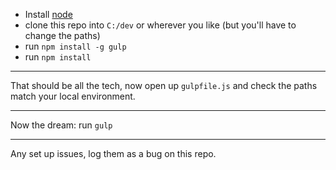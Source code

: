 - Install [node](https://nodejs.org)
 - clone this repo into `C:/dev` or wherever you like (but you'll have to change the paths)
 - run `npm install -g gulp`
 - run `npm install`

 ---

 That should be all the tech, now open up `gulpfile.js` and check the paths match your local environment.

 ---

 Now the dream: run `gulp` 

 ---

 Any set up issues, log them as a bug on this repo.